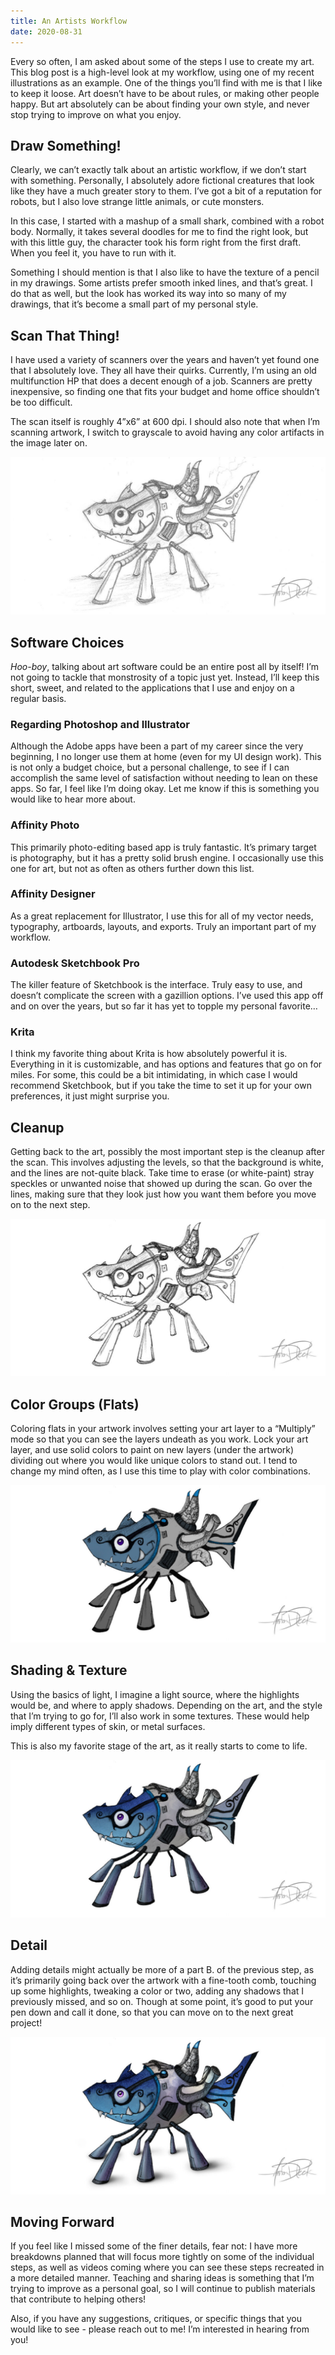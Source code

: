 ```yaml
---
title: An Artists Workflow
date: 2020-08-31
---
```


Every so often, I am asked about some of the steps I use to create my art. This blog post is a high-level look at my workflow, using one of my recent illustrations as an example. One of the things you’ll find with me is that I like to keep it loose. Art doesn’t have to be about rules, or making other people happy. But art absolutely can be about finding your own style, and never stop trying to improve on what you enjoy.

## Draw Something!

Clearly, we can’t exactly talk about an artistic workflow, if we don’t start with something. Personally, I absolutely adore fictional creatures that look like they have a much greater story to them. I’ve got a bit of a reputation for robots, but I also love strange little animals, or cute monsters.

In this case, I started with a mashup of a small shark, combined with a robot body. Normally, it takes several doodles for me to find the right look, but with this little guy, the character took his form right from the first draft. When you feel it, you have to run with it.

Something I should mention is that I also like to have the texture of a pencil in my drawings. Some artists prefer smooth inked lines, and that’s great. I do that as well, but the look has worked its way into so many of my drawings, that it’s become a small part of my personal style.

## Scan That Thing!

I have used a variety of scanners over the years and haven’t yet found one that I absolutely love. They all have their quirks. Currently, I’m using an old multifunction HP that does a decent enough of a job. Scanners are pretty inexpensive, so finding one that fits your budget and home office shouldn’t be too difficult.

The scan itself is roughly 4”x6” at 600 dpi. I should also note that when I’m scanning artwork, I switch to grayscale to avoid having any color artifacts in the image later on.

![Drawing of a robot shark](img/Blog-Workflow-Draw.jpg)

## Software Choices

_Hoo-boy_, talking about art software could be an entire post all by itself! I’m not going to tackle that monstrosity of a topic just yet. Instead, I’ll keep this short, sweet, and related to the applications that I use and enjoy on a regular basis.

### Regarding Photoshop and Illustrator

Although the Adobe apps have been a part of my career since the very beginning, I no longer use them at home (even for my UI design work). This is not only a budget choice, but a personal challenge, to see if I can accomplish the same level of satisfaction without needing to lean on these apps. So far, I feel like I’m doing okay. Let me know if this is something you would like to hear more about.

### Affinity Photo

This primarily photo-editing based app is truly fantastic. It’s primary target is photography, but it has a pretty solid brush engine. I occasionally use this one for art, but not as often as others further down this list.

### Affinity Designer

As a great replacement for Illustrator, I use this for all of my vector needs, typography, artboards, layouts, and exports. Truly an important part of my workflow.

### Autodesk Sketchbook Pro

The killer feature of Sketchbook is the interface. Truly easy to use, and doesn’t complicate the screen with a gazillion options. I’ve used this app off and on over the years, but so far it has yet to topple my personal favorite…

### Krita

I think my favorite thing about Krita is how absolutely powerful it is. Everything in it is customizable, and has options and features that go on for miles. For some, this could be a bit intimidating, in which case I would recommend Sketchbook, but if you take the time to set it up for your own preferences, it just might surprise you.

## Cleanup

Getting back to the art, possibly the most important step is the cleanup after the scan. This involves adjusting the levels, so that the background is white, and the lines are not-quite black. Take time to erase (or white-paint) stray speckles or unwanted noise that showed up during the scan. Go over the lines, making sure that they look just how you want them before you move on to the next step.

![Workflow Cleanup](img/Blog-Workflow-Clean.jpg)

## Color Groups (Flats)

Coloring flats in your artwork involves setting your art layer to a “Multiply” mode so that you can see the layers undeath as you work. Lock your art layer, and use solid colors to paint on new layers (under the artwork) dividing out where you would like unique colors to stand out. I tend to change my mind often, as I use this time to play with color combinations.

![Workflow Flats](img/Blog-Workflow-Flats.jpg)

## Shading & Texture

Using the basics of light, I imagine a light source, where the highlights would be, and where to apply shadows. Depending on the art, and the style that I’m trying to go for, I’ll also work in some textures. These would help imply different types of skin, or metal surfaces.

This is also my favorite stage of the art, as it really starts to come to life.

![Workflow Shading](img/Blog-Workflow-Shading.jpg)

## Detail

Adding details might actually be more of a part B. of the previous step, as it’s primarily going back over the artwork with a fine-tooth comb, touching up some highlights, tweaking a color or two, adding any shadows that I previously missed, and so on. Though at some point, it’s good to put your pen down and call it done, so that you can move on to the next great project!

![Workflow Polish](img/Blog-Workflow-Polish.jpg)

## Moving Forward

If you feel like I missed some of the finer details, fear not: I have more breakdowns planned that will focus more tightly on some of the individual steps, as well as videos coming where you can see these steps recreated in a more detailed manner. Teaching and sharing ideas is something that I’m trying to improve as a personal goal, so I will continue to publish materials that contribute to helping others!

Also, if you have any suggestions, critiques, or specific things that you would like to see - please reach out to me! I’m interested in hearing from you!
